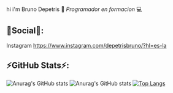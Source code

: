 hi i'm Bruno Depetris 👋 *Programador en formacion* 💻

## 🌱Social🌱: 
Instagram https://www.instagram.com/depetrisbruno/?hl=es-la


## ⚡GitHub Stats⚡: 
![Anurag's GitHub stats](https://github-readme-stats.vercel.app/api?username=Bruno-Depetris&show_icons=true&theme=tokyonight)
![Anurag's GitHub stats](https://github-readme-stats.vercel.app/api?username=Bruno-Depetris&show=reviews,discussions_started,discussions_answered,prs_merged,prs_merged_percentage)
[![Top Langs](https://github-readme-stats.vercel.app/api/top-langs/?username=Bruno-Depetris)](https://github.com/Bruno-Depetris/github-readme-stats)

<!--
**Bruno-Depetris/Bruno-Depetris** is a ✨ _special_ ✨ repository because its `README.md` (this file) appears on your GitHub profile.

Here are some ideas to get you started:

- 🔭 I’m currently working on ...
- 🌱 I’m currently learning ...
- 👯 I’m looking to collaborate on ...
- 🤔 I’m looking for help with ...
- 💬 Ask me about ...
- 📫 How to reach me: ...
- 😄 Pronouns: ...
- ⚡ Fun fact: ...
-->
